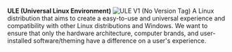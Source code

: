 **ULE (Universal Linux Environment)**
![ULE V1 (No Version Tag)](https://github.com/Jackleco/ULE/assets/85602483/d287250c-bd66-45a6-bd0f-2b5cb2783d33)
A Linux distribution that aims to create a easy-to-use and universal experience and compatibility with other Linux distributions and Windows. We want to ensure that only the hardware architecture, computer brands, and user-installed software/theming have a difference on a user's experience.

